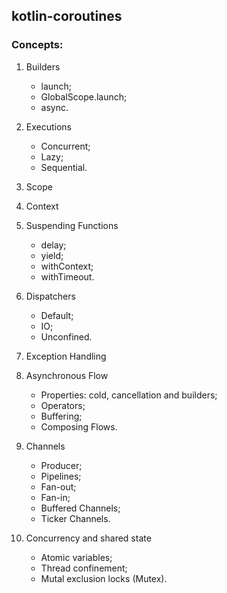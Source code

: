 ## kotlin-coroutines

### Concepts:

1. Builders
   * launch;
   * GlobalScope.launch;
   * async.

2. Executions
   * Concurrent;
   * Lazy;
   * Sequential.

3. Scope

4. Context

5. Suspending Functions
   * delay;
   * yield;
   * withContext;
   * withTimeout.

6. Dispatchers
   * Default;
   * IO;
   * Unconfined.

7. Exception Handling

8. Asynchronous Flow
   * Properties: cold, cancellation and builders;
   * Operators;
   * Buffering;
   * Composing Flows.

9. Channels
   * Producer;
   * Pipelines;
   * Fan-out;
   * Fan-in;
   * Buffered Channels;
   * Ticker Channels.

10. Concurrency and shared state
    * Atomic variables;
    * Thread confinement;
    * Mutal exclusion locks (Mutex).
  
